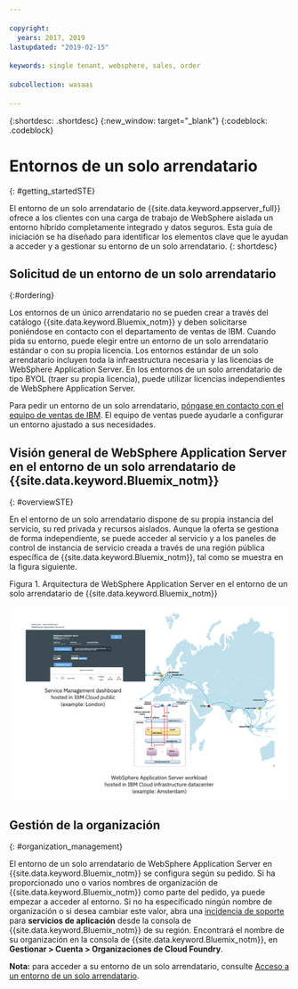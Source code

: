```yaml
---

copyright:
  years: 2017, 2019
lastupdated: "2019-02-15"

keywords: single tenant, websphere, sales, order

subcollection: wasaas

---
```


{:shortdesc: .shortdesc}
{:new_window: target="_blank"}
{:codeblock: .codeblock}

# Entornos de un solo arrendatario
{: #getting_startedSTE}

El entorno de un solo arrendatario de {{site.data.keyword.appserver_full}} ofrece a los clientes con una carga de trabajo de WebSphere aislada un entorno híbrido completamente integrado y datos seguros. Esta guía de iniciación se ha diseñado para identificar los elementos clave que le ayudan a acceder y a gestionar su entorno de un solo arrendatario.
{: shortdesc}

## Solicitud de un entorno de un solo arrendatario
{:#ordering}

Los entornos de un único arrendatario no se pueden crear a través del catálogo {{site.data.keyword.Bluemix_notm}} y deben solicitarse poniéndose en contacto con el departamento de ventas de IBM. Cuando pida su entorno, puede elegir entre un entorno de un solo arrendatario estándar o con su propia licencia. Los entornos estándar de un solo arrendatario incluyen toda la infraestructura necesaria y las licencias de WebSphere Application Server. En los entornos de un solo arrendatario de tipo BYOL (traer su propia licencia), puede utilizar licencias independientes de WebSphere Application Server.

Para pedir un entorno de un solo arrendatario, [póngase en contacto con el equipo de ventas de IBM](/docs/services/ApplicationServeronCloud?topic=wasaas-reporting_issues#contacting-sales). El equipo de ventas puede ayudarle a configurar un entorno ajustado a sus necesidades.

## Visión general de WebSphere Application Server en el entorno de un solo arrendatario de {{site.data.keyword.Bluemix_notm}}
{: #overviewSTE}

En el entorno de un solo arrendatario dispone de su propia instancia del servicio, su red privada y recursos aislados. Aunque la oferta se gestiona de forma independiente, se puede acceder al servicio y a los paneles de control de instancia de servicio creada a través de una región pública específica de {{site.data.keyword.Bluemix_notm}}, tal como se muestra en la figura siguiente.

Figura 1. Arquitectura de WebSphere Application Server en el entorno de un solo arrendatario de {{site.data.keyword.Bluemix_notm}}

![Figura 1. Arquitectura del entorno de un solo arrendatario](images/WASaaS.png)


## Gestión de la organización
{: #organization_management}

El entorno de un solo arrendatario de WebSphere Application Server en {{site.data.keyword.Bluemix_notm}} se configura según su pedido. Si ha proporcionado uno o varios nombres de organización de {{site.data.keyword.Bluemix_notm}} como parte del pedido, ya puede empezar a acceder al entorno. Si no ha especificado ningún nombre de organización o si desea cambiar este valor, abra una [incidencia de soporte](/docs/services/ApplicationServeronCloud?topic=wasaas-reporting_issues#reporting_issues) para **servicios de aplicación** desde la consola de {{site.data.keyword.Bluemix_notm}} de su región. Encontrará el nombre de su organización en la consola de {{site.data.keyword.Bluemix_notm}}, en **Gestionar > Cuenta > Organizaciones de Cloud Foundry**.

**Nota:** para acceder a su entorno de un solo arrendatario, consulte [Acceso a un entorno de un solo arrendatario](/docs/services/ApplicationServeronCloud?topic=wasaas-singleTenantEnvironment#singleTenantEnvironment).
